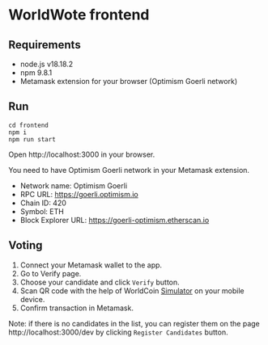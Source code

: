 # WorldWote frontend

## Requirements
- node.js v18.18.2
- npm 9.8.1
- Metamask extension for your browser (Optimism Goerli network)

## Run

```shell
cd frontend
npm i
npm run start
```

Open http://localhost:3000 in your browser.

You need to have Optimism Goerli network in your Metamask extension.
- Network name: Optimism Goerli
- RPC URL: https://goerli.optimism.io
- Chain ID: 420
- Symbol: ETH
- Block Explorer URL: https://goerli-optimism.etherscan.io

## Voting
1. Connect your Metamask wallet to the app. 
2. Go to Verify page.
3. Choose your candidate and click `Verify` button.
4. Scan QR code with the help of WorldCoin [Simulator](https://simulator.worldcoin.org/) on your mobile device.
5. Confirm transaction in Metamask.

Note: if there is no candidates in the list, 
you can register them on the page http://localhost:3000/dev by clicking `Register Candidates` button.
